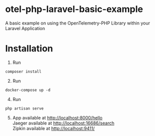 # otel-php-laravel-basic-example
A basic example on using the OpenTelemetry-PHP Library within your Laravel Application

# Installation


1. Run
```
composer install
```

2. Run
```
docker-compose up -d
```

4. Run
```
php artisan serve
```
5. App available at [http://localhost:8000/hello](http://localhost:8000/hello)  
    Jaeger available at [http://localhost:16686/search](http://localhost:16686/search)   
    Zipkin available at [http://localhost:9411/](http://localhost:9411/)

